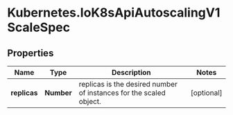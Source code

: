 # Kubernetes.IoK8sApiAutoscalingV1ScaleSpec

## Properties

Name | Type | Description | Notes
------------ | ------------- | ------------- | -------------
**replicas** | **Number** | replicas is the desired number of instances for the scaled object. | [optional] 



